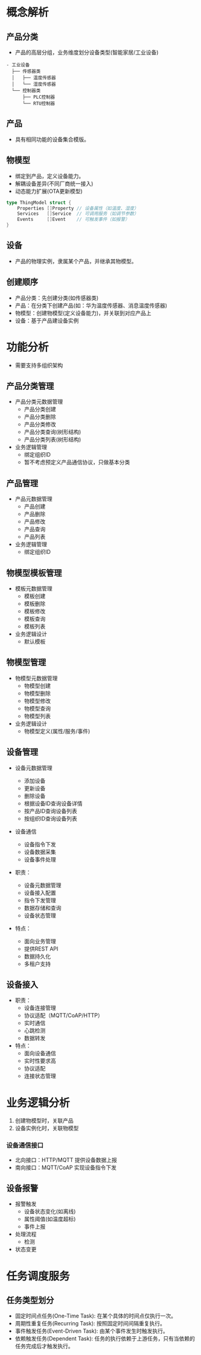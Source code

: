 # 概念解析
## 产品分类
- 产品的高层分组，业务维度划分设备类型(智能家居/工业设备)
```
- 工业设备
  ├── 传感器类
  │   ├── 温度传感器
  │   └── 湿度传感器
  └── 控制器类
      ├── PLC控制器
      └── RTU控制器
```

## 产品
- 具有相同功能的设备集合模版。

## 物模型
- 绑定到产品，定义设备能力。
- 解耦设备差异(不同厂商统一接入)
- 动态能力扩展(OTA更新模型)
```go
type ThingModel struct {
    Properties []Property // 设备属性（如温度、湿度）
    Services   []Service  // 可调用服务（如调节参数）
    Events     []Event    // 可触发事件（如报警）
}
```

## 设备
- 产品的物理实例，隶属某个产品，并继承其物模型。

## 创建顺序
- 产品分类：先创建分类(如传感器类)
- 产品：在分类下创建产品(如：华为温度传感器、消息温度传感器)
- 物模型：创建物模型(定义设备能力)，并关联到对应产品上
- 设备：基于产品建设备实例

# 功能分析
- 需要支持多组织架构

## 产品分类管理
- 产品分类元数据管理
    - 产品分类创建
    - 产品分类删除
    - 产品分类修改
    - 产品分类查询(树形结构)
    - 产品分类列表(树形结构)
- 业务逻辑管理
    - 绑定组织ID
    - 暂不考虑预定义产品通信协议，只做基本分类


## 产品管理
- 产品元数据管理
    - 产品创建
    - 产品删除
    - 产品修改
    - 产品查询
    - 产品列表
- 业务逻辑管理
    - 绑定组织ID   

## 物模型模板管理
- 模板元数据管理
    - 模板创建
    - 模板删除
    - 模板修改
    - 模板查询
    - 模板列表
- 业务逻辑设计
    - 默认模板

## 物模型管理
- 物模型元数据管理
    - 物模型创建
    - 物模型删除
    - 物模型修改
    - 物模型查询
    - 物模型列表
- 业务逻辑设计
    - 物模型定义(属性/服务/事件)

## 设备管理
- 设备元数据管理
    - 添加设备
    - 更新设备
    - 删除设备
    - 根据设备ID查询设备详情
    - 按产品ID查询设备列表
    - 按组织ID查询设备列表

- 设备通信
    - 设备指令下发
    - 设备数据采集
    - 设备事件处理
- 职责：
    - 设备元数据管理
    - 设备接入配置
    - 指令下发管理
    - 数据存储和查询
    - 设备状态管理
- 特点：
    - 面向业务管理
    - 提供REST API
    - 数据持久化
    - 多租户支持

## 设备接入
- 职责：
    - 设备连接管理
    - 协议适配（MQTT/CoAP/HTTP）
    - 实时通信
    - 心跳检测
    - 数据转发
- 特点：
    - 面向设备通信
    - 实时性要求高
    - 协议适配
    - 连接状态管理

# 业务逻辑分析
1. 创建物模型时，关联产品
2. 设备实例化时，关联物模型



### 设备通信接口
- 北向接口：HTTP/MQTT 提供设备数据上报
- 南向接口：MQTT/CoAP 实现设备指令下发

## 设备报警
- 报警触发
    - 设备状态变化(如离线)
    - 属性阈值(如温度超标)
    - 事件上报
- 处理流程
    - 检测
- 状态变更

# 任务调度服务
## 任务类型划分
- 固定时间点任务(One-Time Task): 在某个具体的时间点仅执行一次。
- 周期性重复任务(Recurring Task): 按照固定时间间隔重复执行。
- 事件触发任务(Event-Driven Task): 由某个事件发生时触发执行。 
- 依赖触发任务(Dependent Task): 任务的执行依赖于上游任务，只有当依赖的任务完成后才触发执行。